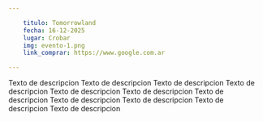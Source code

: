 ```yaml
---

    titulo: Tomorrowland
    fecha: 16-12-2025
    lugar: Crobar
    img: evento-1.png
    link_comprar: https://www.google.com.ar

---
```



Texto de descripcion Texto de descripcion Texto de descripcion Texto de descripcion Texto de descripcion Texto de descripcion Texto de descripcion Texto de descripcion Texto de descripcion Texto de descripcion Texto de descripcion